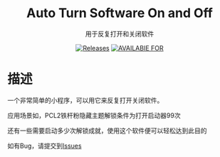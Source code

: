 <div align="center">
  
# Auto Turn Software On and Off

用于反复打开和关闭软件

[![Releases](https://img.shields.io/badge/RELEASES-V1.0--WINDOWS-orange?style=for-the-badge)](https://github.com/Loyal-Wind/auto-turn-software-on-and-off/releases/)
[![AVAILABIE FOR](https://img.shields.io/badge/AVAILABIE%20FOR-WINDOWS-success?style=for-the-badge)](https://github.com/Loyal-Wind/auto-turn-software-on-and-off/releases/)

</div>
  
# 描述

一个非常简单的小程序，可以用它来反复打开关闭软件。

应用场景如，PCL2铁杆粉隐藏主题解锁条件为打开启动器99次

还有一些需要启动多少次解锁成就，使用这个软件便可以轻松达到此目的

如有Bug，请提交到<a href="https://github.com/Loyal-Wind/auto-turn-software-on-and-off/issues">Issues</a>
